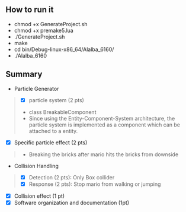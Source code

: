 ## How to run it
- chmod +x GenerateProject.sh
- chmod +x premake5.lua
- ./GenerateProject.sh
- make
- cd bin/Debug-linux-x86_64/Alalba_6160/
- ./Alalba_6160


## Summary
  - Particle Generator
  > - [X] particle system (2 pts)
  >  - class BreakableComponent
  >  - Since using the Entity-Component-System architecture, the particle system is implemented as a component which can be attached to a entity. 

  - [X] Specific particle effect (2 pts)
  > - Breaking the bricks after mario hits the bricks from downside
  - Collision Handling
  > - [X] Detection (2 pts): Only Box collider
  > - [X] Response (2 pts): Stop mario from walking or jumping
  - [X] Collision effect (1 pt)
  - [X] Software organization and documentation (1pt)
